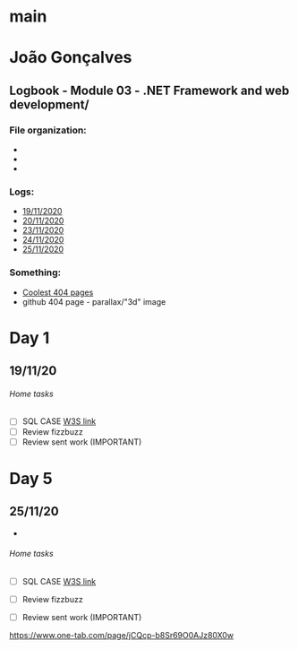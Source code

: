 # main

# João Gonçalves
## Logbook - Module 03 - .NET Framework and web development/

### File organization:
- 
-  
- 

### Logs:
- [19/11/2020](#day-1)
- [20/11/2020](#day-2)
- [23/11/2020](#day-3)
- [24/11/2020](#day-4)
- [25/11/2020](#day-5)

### Something:
- [Coolest 404 pages](https://www.creativebloq.com/web-design/best-404-pages-812505)
- github 404 page - parallax/"3d" image

# Day 1 
## 19/11/20

   
###### Home tasks
- [ ] SQL CASE [W3S link](https://www.w3schools.com/sql/sql_case.asp)
- [ ] Review fizzbuzz
- [ ] Review sent work (IMPORTANT)

# Day 5 
## 25/11/20
-

   
###### Home tasks
- [ ] SQL CASE [W3S link](https://www.w3schools.com/sql/sql_case.asp)
- [ ] Review fizzbuzz
- [ ] Review sent work (IMPORTANT)


https://www.one-tab.com/page/jCQcp-b8Sr69O0AJz80X0w


